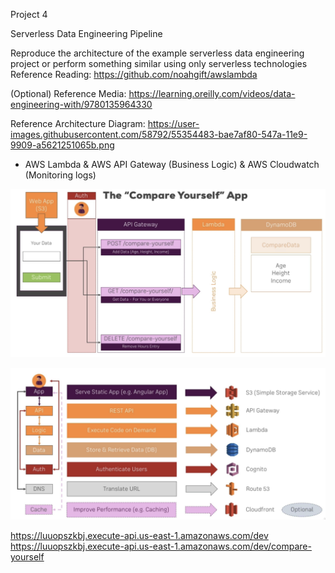 Project 4

Serverless Data Engineering Pipeline

Reproduce the architecture of the example serverless data engineering project or perform something similar using only serverless technologies
Reference Reading: https://github.com/noahgift/awslambda

(Optional) Reference Media: https://learning.oreilly.com/videos/data-engineering-with/9780135964330

Reference Architecture Diagram: https://user-images.githubusercontent.com/58792/55354483-bae7af80-547a-11e9-9909-a5621251065b.png

- AWS Lambda & AWS API Gateway (Business Logic) & AWS Cloudwatch (Monitoring logs)


[![Compare Yourself App](Compare-Yourself-App.png)](Compare-Yourself-App.png)


[![Architecture](Architecture.png)](Architecture.png)


https://luuopszkbj.execute-api.us-east-1.amazonaws.com/dev
https://luuopszkbj.execute-api.us-east-1.amazonaws.com/dev/compare-yourself